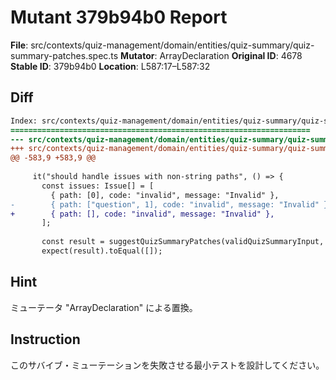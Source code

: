 # Mutant 379b94b0 Report

**File**: src/contexts/quiz-management/domain/entities/quiz-summary/quiz-summary-patches.spec.ts
**Mutator**: ArrayDeclaration
**Original ID**: 4678
**Stable ID**: 379b94b0
**Location**: L587:17–L587:32

## Diff

```diff
Index: src/contexts/quiz-management/domain/entities/quiz-summary/quiz-summary-patches.spec.ts
===================================================================
--- src/contexts/quiz-management/domain/entities/quiz-summary/quiz-summary-patches.spec.ts	original
+++ src/contexts/quiz-management/domain/entities/quiz-summary/quiz-summary-patches.spec.ts	mutated #4678
@@ -583,9 +583,9 @@
 
     it("should handle issues with non-string paths", () => {
       const issues: Issue[] = [
         { path: [0], code: "invalid", message: "Invalid" },
-        { path: ["question", 1], code: "invalid", message: "Invalid" },
+        { path: [], code: "invalid", message: "Invalid" },
       ];
 
       const result = suggestQuizSummaryPatches(validQuizSummaryInput, issues);
       expect(result).toEqual([]);
```

## Hint

ミューテータ "ArrayDeclaration" による置換。

## Instruction

このサバイブ・ミューテーションを失敗させる最小テストを設計してください。
